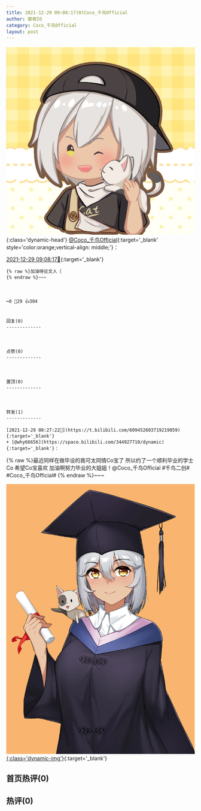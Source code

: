 ```yaml
---
title: 2021-12-29 09:08:17(0)Coco_千鸟Official
author: 御坂IO
category: Coco_千鸟Official
layout: post
---
```


![img](/images/85e485bc0dbd0cde4d15f24d7cffe9704618ad10.jpg){:class='dynamic-head'}
[@Coco_千鸟Official](https://space.bilibili.com/1891728206/dynamic){:target='_blank' style='color:orange;vertical-align: middle;'}：

[2021-12-29 09:08:17🔗](https://t.bilibili.com/609463147865013850){:target='_blank'}

~~~
{% raw %}加油呀论文人（
{% endraw %}~~~



↪️0 💬29 👍304


回复(0)
-------------



点赞(0)
-------------



置顶(0)
-------------



转发(1)
-------------

[2021-12-29 08:27:22🔗](https://t.bilibili.com/609452603719219059){:target='_blank'}
+ [@why66656](https://space.bilibili.com/344927710/dynamic){:target='_blank'}：
~~~
{% raw %}最近同样在做毕设的我可太同情Co宝了
所以约了一个顺利毕业的学士Co
希望Co宝喜欢
加油啊努力毕业的大姐姐！@Coco_千鸟Official 
#千鸟二创# #Coco_千鸟Official# 
{% endraw %}~~~


[![img](/images/841bc68a6f9ae6d7e24c7c368b46d5f91c0270f2.jpg){:class='dynamic-img'}](/images/841bc68a6f9ae6d7e24c7c368b46d5f91c0270f2.jpg){:target='_blank'}




首页热评(0)
-------------



热评(0)
-------------



